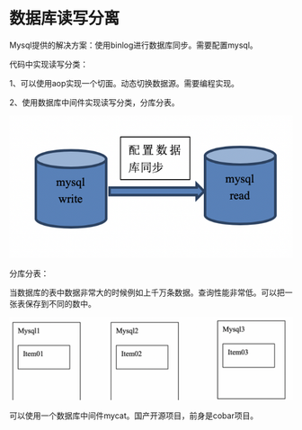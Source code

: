 # 数据库读写分离

Mysql提供的解决方案：使用binlog进行数据库同步。需要配置mysql。

代码中实现读写分类：

1、可以使用aop实现一个切面。动态切换数据源。需要编程实现。

2、使用数据库中间件实现读写分类，分库分表。

  

![](../../../.gitbook/assets/image%20%2854%29.png)

分库分表：

当数据库的表中数据非常大的时候例如上千万条数据。查询性能非常低。可以把一张表保存到不同的数中。

![](../../../.gitbook/assets/image%20%2869%29.png)

可以使用一个数据库中间件mycat。国产开源项目，前身是cobar项目。

